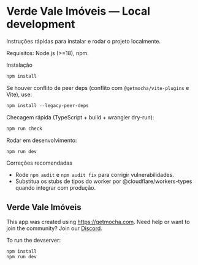 # Verde Vale Imóveis — Local development

Instruções rápidas para instalar e rodar o projeto localmente.

Requisitos: Node.js (>=18), npm.

Instalação

```powershell
npm install
```

Se houver conflito de peer deps (conflito com `@getmocha/vite-plugins` e Vite), use:

```powershell
npm install --legacy-peer-deps
```

Checagem rápida (TypeScript + build + wrangler dry-run):

```powershell
npm run check
```

Rodar em desenvolvimento:

```powershell
npm run dev
```

Correções recomendadas

- Rode `npm audit` e `npm audit fix` para corrigir vulnerabilidades.
- Substitua os stubs de tipos do worker por @cloudflare/workers-types quando integrar com produção.
## Verde Vale Imóveis

This app was created using https://getmocha.com.
Need help or want to join the community? Join our [Discord](https://discord.gg/shDEGBSe2d).

To run the devserver:
```
npm install
npm run dev
```
